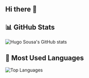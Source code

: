 ## Hi there 👋

<!--
**hugaos/hugaos** is a ✨ _special_ ✨ repository because its `README.md` (this file) appears on your GitHub profile.

Here are some ideas to get you started:

- 🔭 I’m currently working on ...
- 🌱 I’m currently learning ...
- 👯 I’m looking to collaborate on ...
- 🤔 I’m looking for help with ...
- 💬 Ask me about ...
- 📫 How to reach me: ...
- 😄 Pronouns: ...
- ⚡ Fun fact: ...
-->
## 📊 GitHub Stats
![Hugo Sousa's GitHub stats](https://github-readme-stats.vercel.app/api?username=hugaos&show_icons=true&theme=dracula)

## 🚀 Most Used Languages
![Top Languages](https://github-readme-stats.vercel.app/api/top-langs/?username=hugaos&layout=compact&theme=dracula)
